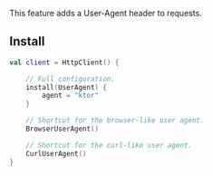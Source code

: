 [//]: # (title: User Agent)

<include src="lib.md" include-id="outdated_warning"/>

This feature adds a User-Agent header to requests.



## Install

```kotlin
val client = HttpClient() {

    // Full configuration.
    install(UserAgent) {
        agent = "ktor"
    }

    // Shortcut for the browser-like user agent.
    BrowserUserAgent()

    // Shortcut for the curl-like user agent.
    CurlUserAgent()
}

```